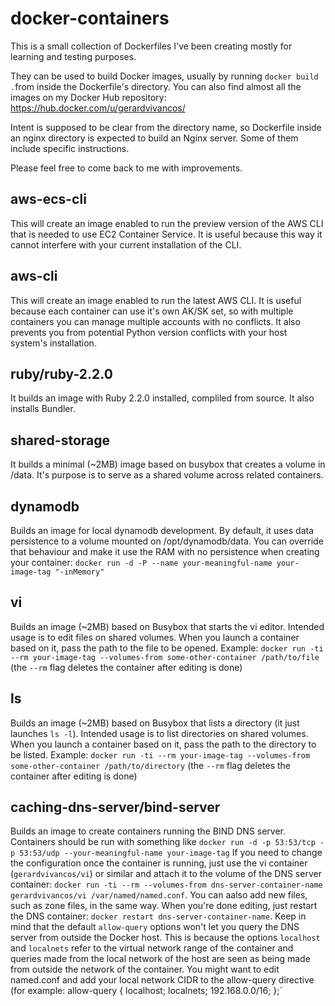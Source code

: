 docker-containers
=================

This is a small collection of Dockerfiles I've been creating mostly for learning and testing purposes.

They can be used to build Docker images, usually by running `docker build .`from inside the Dockerfile's directory. You can also find almost all the images on my Docker Hub repository: https://hub.docker.com/u/gerardvivancos/

Intent is supposed to be clear from the directory name, so Dockerfile inside an nginx directory is expected to build an Nginx server. Some of them include specific instructions.

Please feel free to come back to me with improvements.

aws-ecs-cli
-----------
This will create an image enabled to run the preview version of the AWS CLI that is needed to use EC2 Container Service. It is useful because this way it cannot interfere with your current installation of the CLI.

aws-cli
-------
This will create an image enabled to run the latest AWS CLI. It is useful because each container can use it's own AK/SK set, so with multiple containers you can manage multiple accounts with no conflicts. It also prevents you from potential Python version conflicts with your host system's installation.

ruby/ruby-2.2.0
---------------
It builds an image with Ruby 2.2.0 installed, compliled from source. It also installs Bundler.

shared-storage
--------------
It builds a minimal (~2MB) image based on busybox that creates a volume in /data. It's purpose is to serve as a shared volume across related containers.

dynamodb
--------
Builds an image for local dynamodb development. By default, it uses data persistence to a volume mounted on /opt/dynamodb/data. You can override that behaviour and make it use the RAM with no persistence when creating your container: `docker run -d -P --name your-meaningful-name your-image-tag "-inMemory"`

vi
--
Builds an image (~2MB) based on Busybox that starts the vi editor. Intended usage is to edit files on shared volumes. When you launch a container based on it, pass the path to the file to be opened. Example: `docker run -ti --rm your-image-tag --volumes-from some-other-container /path/to/file` (the `--rm` flag deletes the container after editing is done)

ls
--
Builds an image (~2MB) based on Busybox that lists a directory (it just launches `ls -l`). Intended usage is to list directories on shared volumes. When you launch a container based on it, pass the path to the directory to be listed. Example: `docker run -ti --rm your-image-tag --volumes-from some-other-container /path/to/directory` (the `--rm` flag deletes the container after editing is done)

caching-dns-server/bind-server
------------------------------
Builds an image to create containers running the BIND DNS server. Containers should be run with something like `docker run -d -p 53:53/tcp -p 53:53/udp --your-meaningful-name your-image-tag`
If you need to change the configuration once the container is running, just use the vi container (`gerardvivancos/vi`) or similar and attach it to the volume of the DNS server container: `docker run -ti --rm --volumes-from dns-server-container-name gerardvivancos/vi /var/named/named.conf`. You can aalso add new files, such as zone files, in the same way. When you're done editing, just restart the DNS container: `docker restart dns-server-container-name`.
Keep in mind that the default `allow-query` options won't let you query the DNS server from outside the Docker host. This is because the options `localhost` and `localnets` refer to the virtual network range of the container and queries made from the local network of the host are seen as being made from outside the network of the container. You might want to edit named.conf and add your local network CIDR to the allow-query directive (for example: allow-query     { localhost; localnets; 192.168.0.0/16; };`

